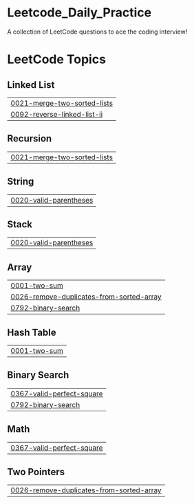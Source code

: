 # Leetcode_Daily_Practice
A collection of LeetCode questions to ace the coding interview! 

<!---LeetCode Topics Start-->
# LeetCode Topics
## Linked List
|  |
| ------- |
| [0021-merge-two-sorted-lists](https://github.com/Naman-Bansal-01/Leetcode_Daily_Practice/tree/master/0021-merge-two-sorted-lists) |
| [0092-reverse-linked-list-ii](https://github.com/Naman-Bansal-01/Leetcode_Daily_Practice/tree/master/0092-reverse-linked-list-ii) |
## Recursion
|  |
| ------- |
| [0021-merge-two-sorted-lists](https://github.com/Naman-Bansal-01/Leetcode_Daily_Practice/tree/master/0021-merge-two-sorted-lists) |
## String
|  |
| ------- |
| [0020-valid-parentheses](https://github.com/Naman-Bansal-01/Leetcode_Daily_Practice/tree/master/0020-valid-parentheses) |
## Stack
|  |
| ------- |
| [0020-valid-parentheses](https://github.com/Naman-Bansal-01/Leetcode_Daily_Practice/tree/master/0020-valid-parentheses) |
## Array
|  |
| ------- |
| [0001-two-sum](https://github.com/Naman-Bansal-01/Leetcode_Daily_Practice/tree/master/0001-two-sum) |
| [0026-remove-duplicates-from-sorted-array](https://github.com/Naman-Bansal-01/Leetcode_Daily_Practice/tree/master/0026-remove-duplicates-from-sorted-array) |
| [0792-binary-search](https://github.com/Naman-Bansal-01/Leetcode_Daily_Practice/tree/master/0792-binary-search) |
## Hash Table
|  |
| ------- |
| [0001-two-sum](https://github.com/Naman-Bansal-01/Leetcode_Daily_Practice/tree/master/0001-two-sum) |
## Binary Search
|  |
| ------- |
| [0367-valid-perfect-square](https://github.com/Naman-Bansal-01/Leetcode_Daily_Practice/tree/master/0367-valid-perfect-square) |
| [0792-binary-search](https://github.com/Naman-Bansal-01/Leetcode_Daily_Practice/tree/master/0792-binary-search) |
## Math
|  |
| ------- |
| [0367-valid-perfect-square](https://github.com/Naman-Bansal-01/Leetcode_Daily_Practice/tree/master/0367-valid-perfect-square) |
## Two Pointers
|  |
| ------- |
| [0026-remove-duplicates-from-sorted-array](https://github.com/Naman-Bansal-01/Leetcode_Daily_Practice/tree/master/0026-remove-duplicates-from-sorted-array) |
<!---LeetCode Topics End-->